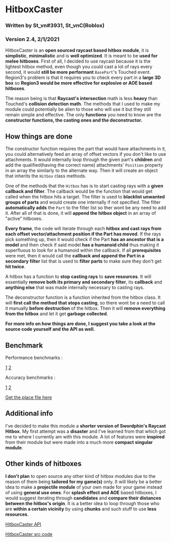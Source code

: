 # HitboxCaster

### Written by St_vn#3931, St_vnC(Roblox)
### Version 2.4, 2/1/2021


HitboxCaster is an **open sourced raycast based hitbox module**, it is **simplistic**, **minimalistic** and is **well optimized**. It is meant to be **used for melee hitboxes**. First of all, I decided to use raycast because it is the lightest hitbox method, even though you could cast a lot of rays every second, it would **still be more performant** `BasePart`'s Touched event. Region3's problem is that it requires you to check every part in a **large 3D box** so **Region3 would be more effective for explosive or AOE based hitboxes**.

The reason being is that **Raycast's intersection** math is less **heavy** than Touched's **collision detection math**. The methods that I used to make my module could potentially be alien to those who will use it but they still remain simple and effective. The only **functions** you need to know are the **constructor functions, the casting ones and the deconstructor.**


## How things are done

The constructor function requires the part that would have attachments in it, you could alternatively feed an array of offset vectors if you don't like to use attachments. It would internally loop through the given part's **children** and add the qualified(having the correct name) attachments' `Position` property in an array the similarly to the alternate way. Then it will create an object that inherits the `Hitbox` class methods.

One of the methods that the `Hitbox` has is to start casting rays with a **given callback and filter**. The callback would be the function that would get called when the hitbox hits a target. The filter is used to **blacklist unwanted groups of parts** and would create one internally if not specified. The filter **automatically adds** the `Part` to the filter list so ther wont be any need to add it. After all of that is done, it will **append the hitbox object** in an array of "active" hitboxes.

**Every frame**, the code will iterate through each **hitbox and cast rays from each offset vector/attachment position if the Part has moved**. If the rays pick something up, then it would check if the Part **has an ancestor that is a model** and then check if said model **has a humanoid child** thus making it superfluous to look for a humanoid within the callback. If all **prerequisites** were met, then it would call the **callback and append the Part in a secondary filter** list that is used to **filter parts** to make sure they don't get **hit twice**.

A hitbox has a function to **stop casting rays** to **save resources**. It will essentially **remove both its primary and secondary filter**, its **callback** and **anything else** that was made internally necessary to casting rays.

The deconstructor function is a function inherited from the hitbox class. It will **first call the method that stops casting**, so there wont be a need to call it manually **before destruction** of the hitbox. Then it will **remove everything from the hitbox** and let it get **garbage collected**.

**For more info on how things are done, I suggest you take a look at the source code yourself and the API as well.**


## Benchmark

Performance benchmarks :

[1](https://streamable.com/j4bluu)
[2](https://streamable.com/ihz5ls)

Accuracy benchmarks :

[1](https://streamable.com/s53uu7)
[2](https://streamable.com/x079tf)


[Get the place file here](https://cdn.discordapp.com/attachments/782775081277325322/808046890540859432/HitboxCaster_benchmark.rbxl)

## Additional info

I've decided to make this module a **shorter version of Swordphin's Raycast Hitbox**. My first attempt was a **disaster** and I've learned from that which got me to where I currently am with this module. A lot of features were **inspired** from their module but were made into a much more **compact singular module**.


## Other kinds of hitboxes

**I don't plan** to open source any other kind of hitbox modules due to the reason of them being **tailored for my game(s)** only. It will likely be a better idea to make a **projectile module** of your own made for your game instead of using **general use ones**. For **splash effect and AOE** based hitboxes, I would suggest iterating through **candidates** and **compare their distances between the hitbox's origin**. It is a better idea to loop through those who are **within a certain vicinity** by using **chunks** and such stuff to use **less resources**.


[HitboxCaster API](https://github.com/St-vn/HitboxCaster/blob/main/API.lua)

[HitboxCaster src code](https://github.com/St-vn/HitboxCaster/blob/main/latest%20version.lua)
